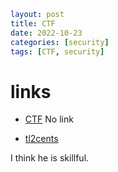 ```yaml
layout: post
title: CTF
date: 2022-10-23
categories: [security]
tags: [CTF, security]
```

# links

- [CTF](https://github.com/omerAF/CTFs/tree/master/asisctf_finals_2021/jsss)
No link

- [tl2cents](https://tl2cents.github.io/2022/10/16/ASISCTF-2022-Quals-Crypto-Writeup/)

I think he is skillful.
